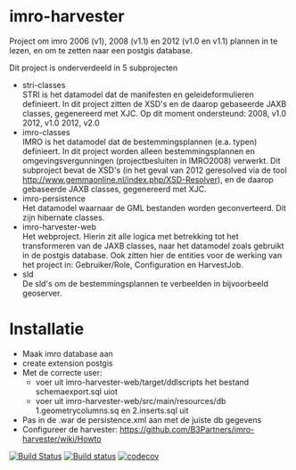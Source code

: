 # imro-harvester
Project om imro 2006 (v1), 2008 (v1.1) en 2012 (v1.0 en v1.1) plannen in te lezen, en om te zetten naar een postgis database.


Dit project is onderverdeeld in 5 subprojecten

* stri-classes  
STRI is het datamodel dat de manifesten en geleideformulieren definieert. In dit project zitten de XSD's en de daarop gebaseerde JAXB classes, gegenereerd met XJC.
Op dit moment ondersteund:
2008, v1.0
2012, v1.0
2012, v2.0
* imro-classes  
IMRO is het datamodel dat de bestemmingsplannen (e.a. typen) definieert. In dit project worden alleen bestemmingsplannen en omgevingsvergunningen (projectbesluiten in IMRO2008) verwerkt. Dit subproject bevat de XSD's (in het geval van 2012 geresolved via de tool http://www.gemmaonline.nl/index.php/XSD-Resolver), en de daarop gebaseerde JAXB classes, gegenereerd met XJC.
* imro-persistence  
Het datamodel waarnaar de GML bestanden worden geconverteerd. Dit zijn hibernate classes.
* imro-harvester-web  
Het webproject. Hierin zit alle logica met betrekking tot het transformeren van de JAXB classes, naar het datamodel zoals gebruikt in de postgis database. Ook zitten hier de entities voor de werking van het project in: Gebruiker/Role, Configuration en HarvestJob.
* sld  
De sld's om de bestemmingsplannen te verbeelden in bijvoorbeeld geoserver.

# Installatie
* Maak imro database aan
* create extension postgis
* Met de correcte user:
  * voer uit imro-harvester-web/target/ddlscripts het bestand schemaexport.sql uiot
  * voer uit imro-harvester-web/src/main/resources/db 1.geometrycolumns.sq en 2.inserts.sql uit
* Pas in de .war de persistence.xml aan met de juiste db gegevens
* Configureer de harvester: https://github.com/B3Partners/imro-harvester/wiki/Howto

[![Build Status](https://travis-ci.org/B3Partners/imro-harvester.svg?branch=master)](https://travis-ci.org/B3Partners/imro-harvester)
[![Build status](https://ci.appveyor.com/api/projects/status/h7kcu64kml8647ta/branch/master?svg=true)](https://ci.appveyor.com/project/mtoonen/imro-harvester/branch/master)
[![codecov](https://codecov.io/gh/B3Partners/imro-harvester/branch/master/graph/badge.svg)](https://codecov.io/gh/B3Partners/imro-harvester)
